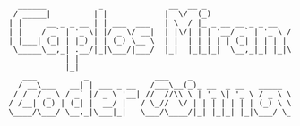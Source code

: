 <div align="center">
  <pre>
  ______           _              __  __ _                     _       
 / _____|         | |            |  \/  (_)                   | |      
| |     __ _ _ __ | | ___  ___   | \  / |_ _ __ __ _ _ __   __| | __ _ 
| |    / _` | '_ \| |/ _ \/ __|  | |\/| | | '__/ _` | '_ \ / _` |/ _` |
| |___| (_| | |_) | | (_) \__ \  | |  | | | | | (_| | | | | (_| | (_| |
 \_____\__,_| .__/|_|\___/|___/  |_|  |_|_|_|  \__,_|_| |_|\__,_|\__,_|
            | |                                                        
            |_|                                                        
   ___          _              ___    _                           _             
  / __\___   __| | ___ _ __   /___\__(_)_ __  _ __   _____   __ _| |_ ___  _ __ 
 / /  / _ \ / _` |/ _ \ '__| //  //\\ \ | '_ \| '_ \ / _ \ \ / _` | __/ _ \| '__|
/ /__| (_) | (_| |  __/ |   / \_//  \/ | | | | | | | (_) \ \ (_| | || (_) | |   
\____/\___/ \__,_|\___|_|   \___/\____/|_| |_|_| |_|\___/ \_\__,_|\__\___/|_|   
  </pre>
</div>
